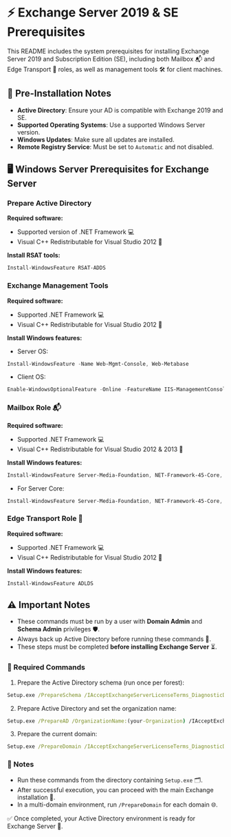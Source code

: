 # ⚡ Exchange Server 2019 & SE Prerequisites

This README includes the system prerequisites for installing Exchange Server 2019 and Subscription Edition (SE), including both Mailbox 📬 and Edge Transport 🚀 roles, as well as management tools 🛠️ for client machines.

## 📝 Pre-Installation Notes

- **Active Directory**: Ensure your AD is compatible with Exchange 2019 and SE.
- **Supported Operating Systems**: Use a supported Windows Server version.
- **Windows Updates**: Make sure all updates are installed.
- **Remote Registry Service**: Must be set to `Automatic` and not disabled.

## 🖥️ Windows Server Prerequisites for Exchange Server

### Prepare Active Directory

**Required software:**
- Supported version of .NET Framework 💻
- Visual C++ Redistributable for Visual Studio 2012 🧩

**Install RSAT tools:**
```powershell
Install-WindowsFeature RSAT-ADDS
```

### Exchange Management Tools

**Required software:**
- Supported .NET Framework 💻
- Visual C++ Redistributable for Visual Studio 2012 🧩

**Install Windows features:**
- Server OS:
```powershell
Install-WindowsFeature -Name Web-Mgmt-Console, Web-Metabase
```
- Client OS:
```powershell
Enable-WindowsOptionalFeature -Online -FeatureName IIS-ManagementConsole, IIS-Metabase -All
```

### Mailbox Role 📬

**Required software:**
- Supported .NET Framework 💻
- Visual C++ Redistributable for Visual Studio 2012 & 2013 🧩

**Install Windows features:**
```powershell
Install-WindowsFeature Server-Media-Foundation, NET-Framework-45-Core, NET-Framework-45-ASPNET, NET-WCF-HTTP-Activation45, NET-WCF-Pipe-Activation45, NET-WCF-TCP-Activation45, NET-WCF-TCP-PortSharing45, RPC-over-HTTP-proxy, RSAT-Clustering, RSAT-Clustering-CmdInterface, RSAT-Clustering-Mgmt, RSAT-Clustering-PowerShell, WAS-Process-Model, Web-Asp-Net45, Web-Basic-Auth, Web-Client-Auth, Web-Digest-Auth, Web-Dir-Browsing, Web-Dyn-Compression, Web-Http-Errors, Web-Http-Logging, Web-Http-Redirect, Web-Http-Tracing, Web-ISAPI-Ext, Web-ISAPI-Filter, Web-Metabase, Web-Mgmt-Console, Web-Mgmt-Service, Web-Net-Ext45, Web-Request-Monitor, Web-Server, Web-Stat-Compression, Web-Static-Content, Web-Windows-Auth, Web-WMI, Windows-Identity-Foundation, RSAT-ADDS
```
- For Server Core:
```powershell
Install-WindowsFeature Server-Media-Foundation, NET-Framework-45-Core, NET-Framework-45-ASPNET, NET-WCF-HTTP-Activation45, NET-WCF-Pipe-Activation45, NET-WCF-TCP-Activation45, NET-WCF-TCP-PortSharing45, RPC-over-HTTP-proxy, RSAT-Clustering, RSAT-Clustering-CmdInterface, RSAT-Clustering-PowerShell, WAS-Process-Model, Web-Asp-Net45, Web-Basic-Auth, Web-Client-Auth, Web-Digest-Auth, Web-Dir-Browsing, Web-Dyn-Compression, Web-Http-Errors, Web-Http-Logging, Web-Http-Redirect, Web-Http-Tracing, Web-ISAPI-Ext, Web-ISAPI-Filter, Web-Metabase, Web-Mgmt-Service, Web-Net-Ext45, Web-Request-Monitor, Web-Server, Web-Stat-Compression, Web-Static-Content, Web-Windows-Auth, Web-WMI, RSAT-ADDS
```

### Edge Transport Role 🚀

**Required software:**
- Supported .NET Framework 💻
- Visual C++ Redistributable for Visual Studio 2012 🧩

**Install Windows features:**
```powershell
Install-WindowsFeature ADLDS
```

## ⚠️ Important Notes

- These commands must be run by a user with **Domain Admin** and **Schema Admin** privileges 🛡️.
- Always back up Active Directory before running these commands 💾.
- These steps must be completed **before installing Exchange Server** ⏳.

### 🔹 Required Commands

1. Prepare the Active Directory schema (run once per forest):
```cmd
Setup.exe /PrepareSchema /IAcceptExchangeServerLicenseTerms_DiagnosticDataOFF
```
2. Prepare Active Directory and set the organization name:
```cmd
Setup.exe /PrepareAD /OrganizationName:(your-Organization) /IAcceptExchangeServerLicenseTerms_DiagnosticDataOFF
```
3. Prepare the current domain:
```cmd
Setup.exe /PrepareDomain /IAcceptExchangeServerLicenseTerms_DiagnosticDataOFF
```

### 📌 Notes

- Run these commands from the directory containing `Setup.exe` 🗂️.
- After successful execution, you can proceed with the main Exchange installation 🚀.
- In a multi-domain environment, run `/PrepareDomain` for each domain 🌐.

✅ Once completed, your Active Directory environment is ready for Exchange Server 🎉.
